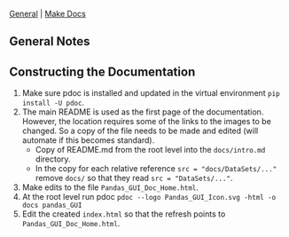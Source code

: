 [General](#general-notes) | [Make Docs](#constructing-the-documentation)
## General Notes

## Constructing the Documentation

1. Make sure pdoc is installed and updated in the virtual environment `pip 
   install -U pdoc`.
2. The main README is used as the first page of the documentation. However, 
   the location requires some of the links to the images to be changed. So 
   a copy of the file needs to be made and edited (will automate if this 
   becomes standard).
    * Copy of README.md from the root level into the `docs/intro.md` directory.
    * In the copy for each relative reference `src = "docs/DataSets/..."` 
      remove `docs/` so that they read `src = "DataSets/..."`.
3. Make edits to the file `Pandas_GUI_Doc_Home.html`.
4. At the root level run pdoc `pdoc --logo Pandas_GUI_Icon.svg -html -o 
   docs pandas_GUI`
5. Edit the created `index.html` so that the refresh points to 
   `Pandas_GUI_Doc_Home.html`.
